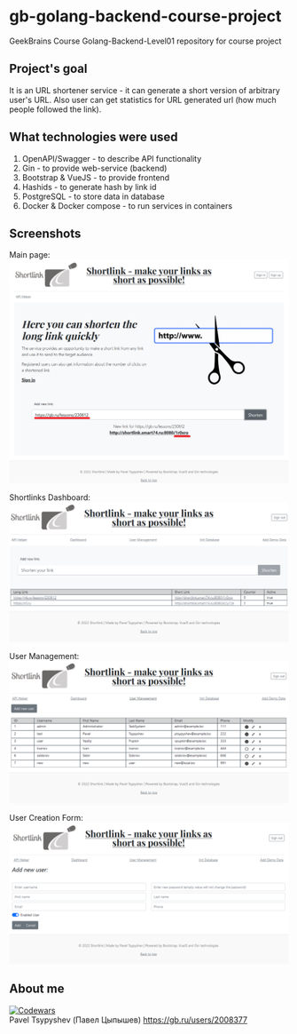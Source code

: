 # gb-golang-backend-course-project
GeekBrains Course Golang-Backend-Level01 repository for course project
## Project's goal
It is an URL shortener service - it can generate a short version of arbitrary user's URL.
Also user can get statistics for URL generated url (how much people followed the link).

## What technologies were used
1. OpenAPI/Swagger - to describe API functionality
2. Gin - to provide web-service (backend)
3. Bootstrap & VueJS - to provide frontend
4. Hashids - to generate hash by link id
5. PostgreSQL - to store data in database
6. Docker & Docker compose - to run services in containers

## Screenshots
Main page:
![screenshot_01.png](./assets/screenshots/screenshot_01.png)

Shortlinks Dashboard:
![screenshot_02.png](./assets/screenshots/screenshot_02.png)

User Management:
![screenshot_03.png](./assets/screenshots/screenshot_03.png)

User Creation Form:
![screenshot_04.png](./assets/screenshots/screenshot_04.png)

## About me
[![Codewars](https://www.codewars.com/users/ptsypyshev/badges/large)](https://www.codewars.com/users/ptsypyshev)  
Pavel Tsypyshev (Павел Цыпышев) https://gb.ru/users/2008377
